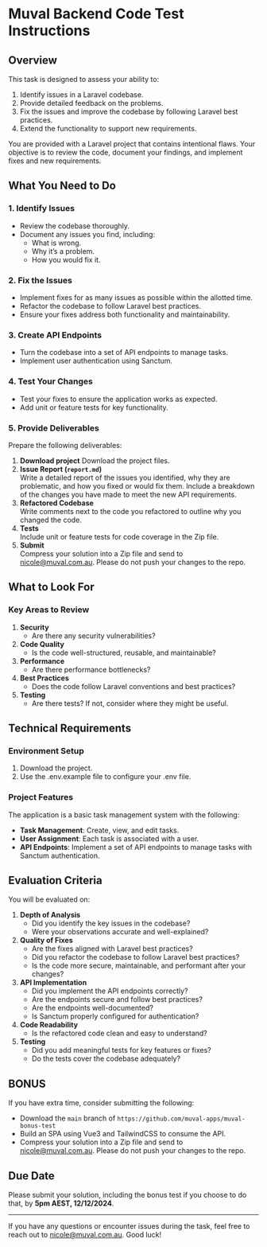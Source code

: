 # **Muval Backend Code Test Instructions**

## **Overview**
This task is designed to assess your ability to:
1. Identify issues in a Laravel codebase.
2. Provide detailed feedback on the problems.
3. Fix the issues and improve the codebase by following Laravel best practices.
4. Extend the functionality to support new requirements.

You are provided with a Laravel project that contains intentional flaws. Your objective is to review the code, document your findings, and implement fixes and new requirements.

## **What You Need to Do**

### **1. Identify Issues**
- Review the codebase thoroughly.
- Document any issues you find, including:
    - What is wrong.
    - Why it’s a problem.
    - How you would fix it.

### **2. Fix the Issues**
- Implement fixes for as many issues as possible within the allotted time.
- Refactor the codebase to follow Laravel best practices.
- Ensure your fixes address both functionality and maintainability.

### **3. Create API Endpoints**
- Turn the codebase into a set of API endpoints to manage tasks.
- Implement user authentication using Sanctum.

### **4. Test Your Changes**
- Test your fixes to ensure the application works as expected.
- Add unit or feature tests for key functionality.

### **5. Provide Deliverables**
Prepare the following deliverables:
1. **Download project**
   Download the project files.
2. **Issue Report (`report.md`)**  
   Write a detailed report of the issues you identified, why they are problematic, and how you fixed or would fix them. Include a breakdown of the changes you have made to meet the new API requirements.
3. **Refactored Codebase**  
   Write comments next to the code you refactored to outline why you changed the code.
4. **Tests**  
   Include unit or feature tests for code coverage in the Zip file.
5. **Submit**  
   Compress your solution into a Zip file and send to nicole@muval.com.au. Please do not push your changes to the repo.

## **What to Look For**

### **Key Areas to Review**
1. **Security**
    - Are there any security vulnerabilities?
2. **Code Quality**
    - Is the code well-structured, reusable, and maintainable?
3. **Performance**
    - Are there performance bottlenecks?
4. **Best Practices**
    - Does the code follow Laravel conventions and best practices?
5. **Testing**
    - Are there tests? If not, consider where they might be useful.
      
## **Technical Requirements**

### **Environment Setup**
1. Download the project.
2. Use the .env.example file to configure your .env file.

### **Project Features**
The application is a basic task management system with the following:
- **Task Management**: Create, view, and edit tasks.
- **User Assignment**: Each task is associated with a user.
- **API Endpoints**: Implement a set of API endpoints to manage tasks with Sanctum authentication.

## **Evaluation Criteria**
You will be evaluated on:

1. **Depth of Analysis**
    - Did you identify the key issues in the codebase?
    - Were your observations accurate and well-explained?
2. **Quality of Fixes**
    - Are the fixes aligned with Laravel best practices?
    - Did you refactor the codebase to follow Laravel best practices?
    - Is the code more secure, maintainable, and performant after your changes?
3. **API Implementation**
    - Did you implement the API endpoints correctly?
    - Are the endpoints secure and follow best practices?
    - Are the endpoints well-documented?
    - Is Sanctum properly configured for authentication?
4. **Code Readability**
   - Is the refactored code clean and easy to understand?
5. **Testing**
    - Did you add meaningful tests for key features or fixes?
    - Do the tests cover the codebase adequately?

## **BONUS**
If you have extra time, consider submitting the following:
- Download the `main` branch of `https://github.com/muval-apps/muval-bonus-test`
- Build an SPA using Vue3 and TailwindCSS to consume the API.
- Compress your solution into a Zip file and send to nicole@muval.com.au. Please do not push your changes to the repo.

## **Due Date**
Please submit your solution, including the bonus test if you choose to do that, by **5pm AEST, 12/12/2024**.

--- 
If you have any questions or encounter issues during the task, feel free to reach out to nicole@muval.com.au. Good luck!

